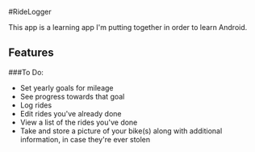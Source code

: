 #RideLogger

This app is a learning app I'm putting together in order to learn Android. 

## Features

###To Do:
- Set yearly goals for mileage
- See progress towards that goal
- Log rides
- Edit rides you've already done
- View a list of the rides you've done
- Take and store a picture of your bike(s) along with additional information, in case they're ever stolen